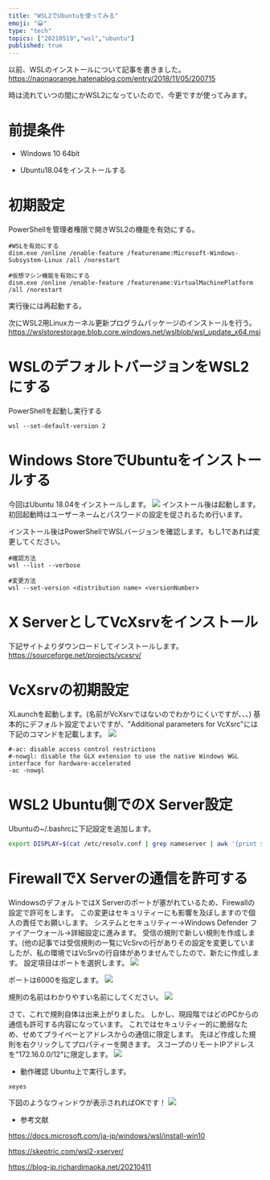 ```yaml
---
title: "WSL2でUbuntuを使ってみる"
emoji: "😀"
type: "tech"
topics: ["20210519","wsl","ubuntu"]
published: true
---
```

以前、WSLのインストールについて記事を書きました。
https://naonaorange.hatenablog.com/entry/2018/11/05/200715

時は流れていつの間にかWSL2になっていたので、今更ですが使ってみます。

# 前提条件

- Windows 10 64bit

- Ubuntu18.04をインストールする

# 初期設定
PowerShellを管理者権限で開きWSL2の機能を有効にする。
```
#WSLを有効にする
dism.exe /online /enable-feature /featurename:Microsoft-Windows-Subsystem-Linux /all /norestart

#仮想マシン機能を有効にする
dism.exe /online /enable-feature /featurename:VirtualMachinePlatform /all /norestart
```
実行後には再起動する。

次にWSL2用Linuxカーネル更新プログラムパッケージのインストールを行う。
https://wslstorestorage.blob.core.windows.net/wslblob/wsl_update_x64.msi


# WSLのデフォルトバージョンをWSL2にする
PowerShellを起動し実行する
```
wsl --set-default-version 2
```

# Windows StoreでUbuntuをインストールする
今回はUbuntu 18.04をインストールします。
![](/images/20210519_wsl_ubuntu/1.png)
インストール後は起動します。初回起動時はユーザーネームとパスワードの設定を促されるため行います。

インストール後はPowerShellでWSLバージョンを確認します。もし1であれば変更してください。
```
#確認方法
wsl --list --verbose

#変更方法
wsl --set-version <distribution name> <versionNumber>
```

# X ServerとしてVcXsrvをインストール
下記サイトよりダウンロードしてインストールします。
https://sourceforge.net/projects/vcxsrv/


# VcXsrvの初期設定
XLaunchを起動します。(名前がVcXsrvではないのでわかりにくいですが、、、)
基本的にデフォルト設定でよいですが、"Additional parameters for VcXsrc"には下記のコマンドを記載します。
![](/images/20210519_wsl_ubuntu/2.png)

```
#-ac: disable access control restrictions
#-nowgl: disable the GLX extension to use the native Windows WGL interface for hardware-accelerated
-ac -nowgl
```

# WSL2 Ubuntu側でのX Server設定
Ubuntuの~/.bashrcに下記設定を追加します。
```sh
export DISPLAY=$(cat /etc/resolv.conf | grep nameserver | awk '{print $2}'):0
```

# FirewallでX Serverの通信を許可する
WindowsのデフォルトではX Serverのポートが塞がれているため、Firewallの設定で許可をします。
この変更はセキュリティーにも影響を及ぼしますので個人の責任でお願いします。
システムとセキュリティー→Windows Defender ファイアーウォール→詳細設定に進みます。
受信の規則で新しい規則を作成します。(他の記事では受信規則の一覧にVcSrvの行がありその設定を変更していましたが、私の環境ではVcSrvの行自体がありませんでしたので、新たに作成します。
設定項目はポートを選択します。
![](/images/20210519_wsl_ubuntu/3.png)

ポートは6000を指定します。
![](/images/20210519_wsl_ubuntu/4.png)

規則の名前はわかりやすい名前にしてください。
![](/images/20210519_wsl_ubuntu/5.png)

さて、これで規則自体は出来上がりました。
しかし、現段階ではどのPCからの通信も許可する内容になっています。
これではセキュリティー的に脆弱なため、せめてプライぺーとアドレスからの通信に限定します。
先ほど作成した規則を右クリックしてプロパティーを開きます。
スコープのリモートIPアドレスを"172.16.0.0/12"に限定します。
![](/images/20210519_wsl_ubuntu/6.png)

* 動作確認
Ubuntu上で実行します。
```sh
xeyes
```
下図のようなウィンドウが表示されればOKです！
![](/images/20210519_wsl_ubuntu/7.png)


* 参考文献

https://docs.microsoft.com/ja-jp/windows/wsl/install-win10

https://skeptric.com/wsl2-xserver/

https://blog-jp.richardimaoka.net/20210411





